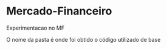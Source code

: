 # Mercado-Financeiro
 Experimentacao no MF

O nome da pasta é onde foi obtido o código utilizado de base